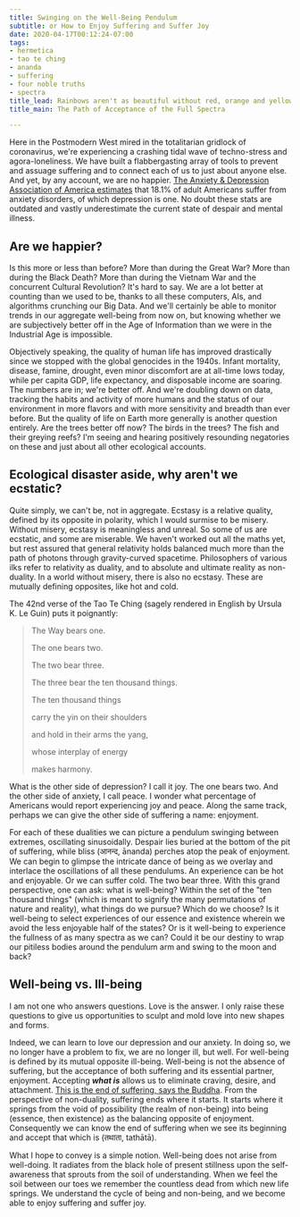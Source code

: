 ```yaml
---
title: Swinging on the Well-Being Pendulum
subtitle: or How to Enjoy Suffering and Suffer Joy
date: 2020-04-17T00:12:24-07:00
tags:
- hermetica
- tao te ching
- ananda
- suffering
- four noble truths
- spectra
title_lead: Rainbows aren't as beautiful without red, orange and yellow.
title_main: The Path of Acceptance of the Full Spectra

---
```

Here in the Postmodern West mired in the totalitarian gridlock of coronavirus, we're experiencing a crashing tidal wave of techno-stress and agora-loneliness. We have built a flabbergasting array of tools to prevent and assuage suffering and to connect each of us to just about anyone else. And yet, by any account, we are no happier. [The Anxiety & Depression Association of America estimates](https://adaa.org/about-adaa/press-room/facts-statistics/ "ADAA Statistics") that 18.1% of adult Americans suffer from anxiety disorders, of which depression is one. No doubt these stats are outdated and vastly underestimate the current state of despair and mental illness.

## Are we happier?

Is this more or less than before? More than during the Great War? More than during the Black Death? More than during the Vietnam War and the concurrent Cultural Revolution? It's hard to say. We are a lot better at counting than we used to be, thanks to all these computers, AIs, and algorithms crunching our Big Data. And we'll certainly be able to monitor trends in our aggregate well-being from now on, but knowing whether we are subjectively better off in the Age of Information than we were in the Industrial Age is impossible.

Objectively speaking, the quality of human life has improved drastically since we stopped with the global genocides in the 1940s. Infant mortality, disease, famine, drought, even minor discomfort are at all-time lows today, while per capita GDP, life expectancy, and disposable income are soaring. The numbers are in; we're better off. And we're doubling down on data, tracking the habits and activity of more humans and the status of our environment in more flavors and with more sensitivity and breadth than ever before. But the quality of life on Earth more generally is another question entirely. Are the trees better off now? The birds in the trees? The fish and their greying reefs? I'm seeing and hearing positively resounding negatories on these and just about all other ecological accounts.

## Ecological disaster aside, why aren't we ecstatic?

Quite simply, we can't be, not in aggregate. Ecstasy is a relative quality, defined by its opposite in polarity, which I would surmise to be misery. Without misery, ecstasy is meaningless and unreal. So some of us are ecstatic, and some are miserable. We haven't worked out all the maths yet, but rest assured that general relativity holds balanced much more than the path of photons through gravity-curved spacetime. Philosophers of various ilks refer to relativity as duality, and to absolute and ultimate reality as non-duality. In a world without misery, there is also no ecstasy. These are mutually defining opposites, like hot and cold.

The 42nd verse of the Tao Te Ching (sagely rendered in English by Ursula K. Le Guin) puts it poignantly:

> The Way bears one.
>
> The one bears two.
>
> The two bear three.
>
> The three bear the ten thousand things.
>
> The ten thousand things
>
> carry the yin on their shoulders
>
> and hold in their arms the yang,
>
> whose interplay of energy
>
> makes harmony.

What is the other side of depression? I call it joy. The one bears two. And the other side of anxiety, I call peace. I wonder what percentage of Americans would report experiencing joy and peace. Along the same track, perhaps we can give the other side of suffering a name: enjoyment.

For each of these dualities we can picture a pendulum swinging between extremes, oscillating sinusoidally. Despair lies buried at the bottom of the pit of suffering, while bliss (आनन्द, ānanda) perches atop the peak of enjoyment. We can begin to glimpse the intricate dance of being as we overlay and interlace the oscillations of all these pendulums. An experience can be hot and enjoyable. Or we can suffer cold. The two bear three. With this grand perspective, one can ask: what is well-being? Within the set of the "ten thousand things" (which is meant to signify the many permutations of nature and reality), what things do we pursue? Which do we choose? Is it well-being to select experiences of our essence and existence wherein we avoid the less enjoyable half of the states? Or is it well-being to experience the fullness of as many spectra as we can? Could it be our destiny to wrap our pitiless bodies around the pendulum arm and swing to the moon and back?

## Well-being vs. Ill-being

I am not one who answers questions. Love is the answer. I only raise these questions to give us opportunities to sculpt and mold love into new shapes and forms.

Indeed, we can learn to love our depression and our anxiety. In doing so, we no longer have a problem to fix, we are no longer ill, but well. For well-being is defined by its mutual opposite ill-being. Well-being is not the absence of suffering, but the acceptance of both suffering and its essential partner, enjoyment. Accepting **_what is_** allows us to eliminate craving, desire, and attachment. [This is the end of suffering, says the Buddha](https://www.wikiwand.com/en/Four_Noble_Truths "Four Noble Truths of Buddhism"). From the perspective of non-duality, suffering ends where it starts. It starts where it springs from the void of possibility (the realm of non-being) into being (essence, then existence) as the balancing opposite of enjoyment. Consequently we can know the end of suffering when we see its beginning and accept that which is (तथाता, tathātā).

What I hope to convey is a simple notion. Well-being does not arise from well-doing. It radiates from the black hole of present stillness upon the self-awareness that sprouts from the soil of understanding. When we feel the soil between our toes we remember the countless dead from which new life springs. We understand the cycle of being and non-being, and we become able to enjoy suffering and suffer joy.